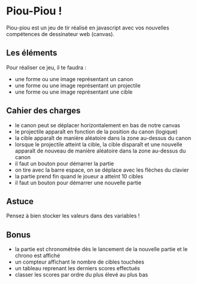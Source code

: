 # Piou-Piou !

Piou-piou est un jeu de tir réalisé en javascript avec vos nouvelles compétences de dessinateur web (canvas).

## Les éléments

Pour réaliser ce jeu, il te faudra :

- une forme ou une image représentant un canon
- une forme ou une image représentant un projectile
- une forme ou une image représentant une cible

## Cahier des charges

- le canon peut se déplacer horizontalement en bas de notre canvas
- le projectile apparaît en fonction de la position du canon (logique)
- la cible apparaît de manière aléatoire dans la zone au-dessus du canon
- lorsque le projectile atteint la cible, la cible disparaît et une nouvelle apparaît de nouveau de manière aléatoire dans la zone au-dessus du canon
- il faut un bouton pour démarrer la partie
- on tire avec la barre espace, on se déplace avec les flèches du clavier
- la partie prend fin quand le joueur a atteint 10 cibles
- il faut un bouton pour démarrer une nouvelle partie

## Astuce

Pensez à bien stocker les valeurs dans des variables !

## Bonus

- la partie est chronométrée dès le lancement de la nouvelle partie et le chrono est affiché
- un compteur affichant le nombre de cibles touchées
- un tableau reprenant les derniers scores effectués
- classer les scores par ordre du plus élevé au plus bas
